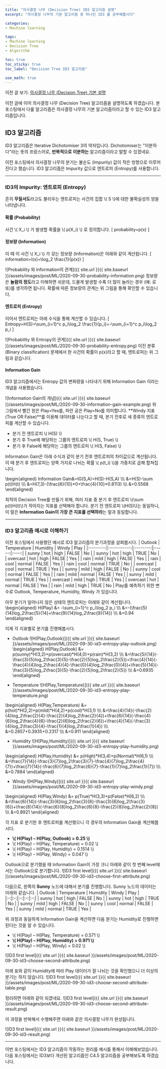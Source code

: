 ```yaml
---
title: "의사결정 나무 (Decision Tree) ID3 알고리즘 설명"
excerpt: "의사결정 나무의 기본 알고리즘 중 하나인 ID3 를 공부해봅시다"

categories:
- Machine learning

tags:
- Machine learning
- Decision Tree
- Algorithm

toc: true
toc_sticky: true
toc_label: "Decision Tree ID3 알고리즘"

use_math: true
---
```


이전 글 보기: [의사결정 나무 (Decision Tree) 기본 설명](https://tyami.github.io/machine%20learning/decision-tree-1-concept/)

이전 글에 이어 의사결정 나무 (Decision Tree) 알고리즘을 설명하도록 하겠습니다. 본 포스팅에서 다룰 알고리즘은 의사결정 나무의 기본 알고리즘이라고 할 수 있는 ID3 알고리즘입니다.

## ID3 알고리즘
ID3 알고리즘은 Iterative Dichotomiser 3의 약자입니다. Dichotomiser는 "이분하다"라는 뜻의 프랑스어로, **반복적으로 이분하는** 알고리즘이라고 말할 수 있겠네요.

이전 포스팅에서 의사결정 나무의 분기는 불순도 (Impurity) 값이 작은 방향으로 이루어진다고 했습니다.  ID3 알고리즘은 Impurity 값으로 엔트로피 (Entropy)를 사용합니다.

---
### ID3의 Impurity: 엔트로피 (Entropy)
흔히 **무질서도**라고도 불리우는 엔트로피는 사건의 집합 \\( S \\)에 대한 불확실성의 양을 나타냅니다.

#### 확률 (Probability)
사건 \\( X_i \\) 가 발생할 확률을 \\( p(X_i) \\) 로 정의합니다.
\[ probability=p(x) \]  

#### 정보량 (Information)
이 때 이 사건  \\( X_i \\) 가 갖는 정보량 (Information)은 아래와 같이 계산됩니다. 
\[ information=I(x)=\log_2 \frac{1}{p(x)} \]  

![Probability 와 Information의 관계]({{ site.url }}{{ site.baseurl }}/assets/images/post/ML/2020-09-30-probability-information.png)
정보량은 **놀람의 정도**라고 이해하면 쉬운데, 드물게 발생할 수록 더 많이 놀라는 경우 (예: 로또)를 생각하면 됩니다. 확률에 따른 정보량의 관계는 위 그림을 통해 확인할 수 있습니다.

#### 엔트로피 (Entropy)
이어서 엔트로피는 아래 수식을 통해 계산할 수 있습니다.
\[ Entropy=H(S)=\sum_{i=1}^c p_i\log_2 \frac{1}{p_i}=-\sum_{i=1}^c p_i\log_2 p_i \]

![Probability 와 Entropy의 관계]({{ site.url }}{{ site.baseurl }}/assets/images/post/ML/2020-09-30-probability-entropy.png)
이진 분류 (Binary classification) 문제에서 한 사건의 확률이 p(x)라고 할 때, 엔트로피는 위 그림과 같습니다. 

#### Information Gain
ID3 알고리즘에서는 Entropy 값의 변화량을 나타내기 위해 Information Gain 이라는 개념을 사용했습니다.

![Information Gain의 개념]({{ site.url }}{{ site.baseurl }}/assets/images/post/ML/2020-09-30-information-gain-example.png)
위 그림에서 빨간 원은 Play=Yes를, 파란 공은 Play=No를 의미합니다. **Windy 지표 (True OR False)**를 이용해 데이터를 나눈다고 할 때, 분기 전후로 세 종류의 엔트로피를 계산할 수 있습니다.

- 분기 전 엔트로피 \\( H(S) \\)
- 분기 후 True에 해당하는 그룹의 엔트로피 \\( H(S, True) \\)
- 분기 후 False에 해당하는 그룹의 엔트로피 \\( H(S, False) \\)

Information Gain은 아래 수식과 같이 분기 전후 엔트로피의 차이값으로 계산됩니다. 이 때 분기 후 엔트로피는 양쪽 가지로 나뉘는 확률 \\( p(t_i) \\)을 가중치로 곱해 합쳐집니다.

\begin{aligned}
Information Gain&=IG(S,A)=H(S)-H(S,A) \\\\\\
&=H(S)-\sum p(t)H(t) \\\\\\
&=H(7,3)-(\frac{6}{10}*0+\frac{4}{10}*0.8113) \\\\\\
&=0.5568
\end{aligned}

최적의 Decision Tree를 만들기 위해, 여러 지표 중 분기 후 엔트로피 \\(\sum p(t)H(t)\\)가 작아지는 지표를 선택해야 합니다. 분기 전 엔트로피 \\(H(S)\\)는 동일하니, 이 말은 **Information Gain이 가장 큰 지표를 선택하라**는 말과 동일합니다.

---
### ID3 알고리즘 예시로 이해하기
이전 포스팅에서 사용했던 예시로 ID3 알고리즘의 분기과정을 살펴봅시다.
| Outlook  | Temperature | Humidity | Windy | Play |
|:--------:|:-----------:|:--------:|:-----:|:----:|
| sunny    | hot         | high     | FALSE | No   |
| sunny    | hot         | high     | TRUE  | No   |
| overcast | hot         | high     | FALSE | Yes  |
| rain     | mild        | high     | FALSE | Yes  |
| rain     | cool        | normal   | FALSE | Yes  |
| rain     | cool        | normal   | TRUE  | No   |
| overcast | cool        | normal   | TRUE  | Yes  |
| sunny    | mild        | high     | FALSE | No   |
| sunny    | cool        | normal   | FALSE | Yes  |
| rain     | mild        | normal   | FALSE | Yes  |
| sunny    | mild        | normal   | TRUE  | Yes  |
| overcast | mild        | high     | TRUE  | Yes  |
| overcast | hot         | normal   | FALSE | Yes  |
| rain     | mild        | high     | TRUE  | No   |
Play를 예측하기 위한 변수로 Outlook, Temperature, Humidity, Windy 가 있습니다.

아무 분기가 일어나지 않은 상태의 엔트로피는 아래와 같이 계산됩니다.
\begin{aligned}
H(Play) &= -\sum_{i=1}^c p_i\log_2 p_i \\\\\\
&=-(\frac{5}{14}log_2\frac{5}{14}+\frac{9}{14}log_2\frac{9}{14}) \\\\\\
&=0.94
\end{aligned}

이제 각 지표별로 분기를 진행해봅시다.
- Outlook
![H(Play,Outlook)]({{ site.url }}{{ site.baseurl }}/assets/images/post/ML/2020-09-30-id3-entropy-play-outlook.png)
\begin{aligned}
H(Play,Outlook) &= p(sunny)*H(3,2)+p(overcast)*H(4,0)+p(rain)*H(3,2) \\\\\\
&=\frac{5}{14}(-\frac{3}{5}log_2\frac{3}{5}-\frac{2}{5}log_2\frac{2}{5})+\frac{4}{14}(-\frac{4}{4}log_2\frac{4}{4}-\frac{0}{4}log_2\frac{0}{4})+\frac{5}{14}(-\frac{3}{5}log_2\frac{3}{5}-\frac{2}{5}log_2\frac{2}{5}) \\\\\\
&=0.6935
\end{aligned}

- Temperature
![H(Play,Temperature)]({{ site.url }}{{ site.baseurl }}/assets/images/post/ML/2020-09-30-id3-entropy-play-temperature.png)

\begin{aligned}
H(Play,Temperature) &= p(hot)*H(2,2)+p(mild)*H(4,2)+p(cool)*H(3,1) \\\\\\
&=\frac{4}{14}(-\frac{2}{4}log_2\frac{2}{4}-\frac{2}{4}log_2\frac{2}{4})+\frac{6}{14}(-\frac{4}{6}log_2\frac{4}{6}-\frac{2}{6}log_2\frac{2}{6})+\frac{4}{14}(-\frac{3}{4}log_2\frac{3}{4}-\frac{1}{4}log_2\frac{1}{4}) \\\\\\
&=0.2857+0.3935+0.2317 \\\\\\
&=0.911
\end{aligned}

- Humidity
![H(Play,Humidity)]({{ site.url }}{{ site.baseurl }}/assets/images/post/ML/2020-09-30-id3-entropy-play-humidity.png)

\begin{aligned}
H(Play,Humidity) &= p(High)*H(3,4)+p(Normal)*H(6,1) \\\\\\
&=\frac{7}{14}(-\frac{3}{7}log_2\frac{3}{7}-\frac{4}{7}log_2\frac{4}{7})+\frac{7}{14}(-\frac{6}{7}log_2\frac{6}{7}-\frac{1}{7}log_2\frac{1}{7}) \\\\\\
&=0.7884
\end{aligned}

- Windy
![H(Play,Windy)]({{ site.url }}{{ site.baseurl }}/assets/images/post/ML/2020-09-30-id3-entropy-play-windy.png)

\begin{aligned}
H(Play,Windy) &= p(True)*H(3,3)+p(False)*H(6,2) \\\\\\
&=\frac{6}{14}(-\frac{3}{6}log_2\frac{3}{6}-\frac{3}{6}log_2\frac{3}{6})+\frac{8}{14}(-\frac{6}{8}log_2\frac{6}{8}-\frac{2}{8}log_2\frac{2}{8}) \\\\\\
&=0.8921
\end{aligned}

각 지표 로 분기한 후 엔트로피를 계산했으니 각 경우의 Information Gain을 계산해봅시다.

- **\\( H(Play) – H(Play, Outlook) = 0.25 \\)**
- \\( H(Play) – H(Play, Temperature) = 0.02 \\)
- \\( H(Play) – H(Play, Humidity) = 0.1514 \\)
- \\( H(Play) – H(Play, Windy) = 0.047 \\)

Outlook으로 분기했을 때 Information Gain이 가장 크니 아래와 같이 첫 번째 level에서는 Outlook으로 분기합니다. 
![ID3 first level]({{ site.url }}{{ site.baseurl }}/assets/images/post/ML/2020-09-30-id3-choose-first-attribute.png)

다음으로, 왼쪽의 **Sunny** 노드에 대해서 분기를 진행합니다. Sunny 노드의 데이터는 아래와 같습니다.
| Outlook  | Temperature | Humidity | Windy | Play |
|:-:|:-:|:-:|:-:|:-:|
| sunny    | hot         | high     | FALSE | No   |
| sunny    | hot         | high     | TRUE  | No   |
| sunny    | mild        | high     | FALSE | No   |
| sunny    | cool        | normal   | FALSE | Yes  |
| sunny    | mild        | normal   | TRUE  | Yes  |

위 과정과 동일하게 Information Gain을 계산하면 다음 분기는 Humidity로 진행하면 된다는 것을 알 수 있습니다.
- \\( H(Play) – H(Play, Temperature) = 0.571 \\)
- **\\(  H(Play) – H(Play, Humidity) = 0.971 \\)**
- \\(  H(Play) – H(Play, Windy) = 0.02 \\)

![ID3 first level]({{ site.url }}{{ site.baseurl }}/assets/images/post/ML/2020-09-30-id3-choose-second-attribute.png)


아래 표와 같이 Humidity에 따라 Play 데이터가 잘 나뉘는 것을 확인했으니 더 이상의 분기는 하지 않습니다.
![ID3 first level]({{ site.url }}{{ site.baseurl }}/assets/images/post/ML/2020-09-30-id3-choose-second-attribute-table.png)

정리하면 아래와 같이 되겠네요.
![ID3 first level]({{ site.url }}{{ site.baseurl }}/assets/images/post/ML/2020-09-30-id3-choose-second-attribute-result.png)

이 과정을 반복해서 수행해주면 아래와 같은 의사결정 나무가 완성됩니다.


![ID3 first level]({{ site.url }}{{ site.baseurl }}/assets/images/post/ML/2020-09-30-id3-result.png)

---
이번 포스팅에서는 ID3 알고리즘이 작동하는 원리를 예시를 통해서 이해해보았습니다.
다음 포스팅에서는 ID3보다 개선된 알고리즘인 C4.5 알고리즘을 공부해보도록 하겠습니다.